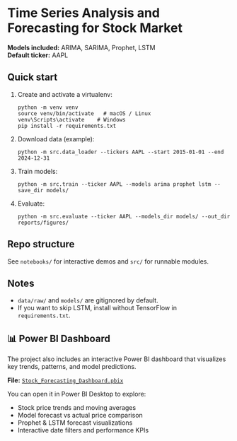 # Time Series Analysis and Forecasting for Stock Market

**Models included:** ARIMA, SARIMA, Prophet, LSTM  
**Default ticker:** AAPL

## Quick start
1. Create and activate a virtualenv:
   ```
   python -m venv venv
   source venv/bin/activate   # macOS / Linux
   venv\Scripts\activate    # Windows
   pip install -r requirements.txt
   ```
2. Download data (example):
   ```
   python -m src.data_loader --tickers AAPL --start 2015-01-01 --end 2024-12-31
   ```
3. Train models:
   ```
   python -m src.train --ticker AAPL --models arima prophet lstm --save_dir models/
   ```
4. Evaluate:
   ```
   python -m src.evaluate --ticker AAPL --models_dir models/ --out_dir reports/figures/
   ```

## Repo structure
See `notebooks/` for interactive demos and `src/` for runnable modules.

## Notes
- `data/raw/` and `models/` are gitignored by default.
- If you want to skip LSTM, install without TensorFlow in `requirements.txt`.

## 📊 Power BI Dashboard

The project also includes an interactive Power BI dashboard that visualizes key trends, patterns, and model predictions.

**File:** [`Stock_Forecasting_Dashboard.pbix`](dashboards/Stock_Forecasting_Dashboard.pbix)

You can open it in Power BI Desktop to explore:
- Stock price trends and moving averages  
- Model forecast vs actual price comparison  
- Prophet & LSTM forecast visualizations  
- Interactive date filters and performance KPIs

